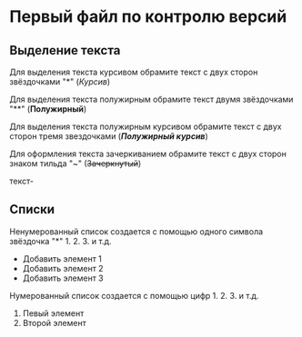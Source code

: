 # Первый файл по контролю версий

## Выделение текста
Для выделения текста курсивом обрамите текст с двух сторон звёздочками "*" (*Курсив*)

Для выделения текста полужирным обрамите текст двумя звёздочками "**" 
(**Полужирный**)

Для выделения текста полужирным курсивом обрамите текст с двух сторон тремя звездочками (***Полужирный курсив***)

Для оформления текста зачеркиванием обрамите текст с двух сторон знаком тильда "~" (~~Зачеркнутый~~)

текст-

## Списки

Ненумерованный список создается с помощью одного символа звёздочка "*" 1. 2. 3. и т.д.
* Добавить элемент 1
* Добавить элемент 2
* Добавить элемент 3


Нумерованный список создается с помощью цифр 1. 2. 3. и т.д.
1. Певый элемент
2. Второй элемент

